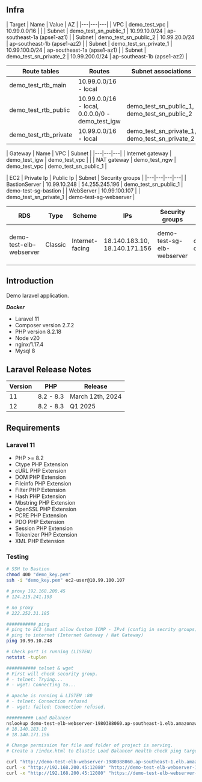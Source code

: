 ## Infra

| Target | Name | Value | AZ |
|---|---|---|
| VPC | demo_test_vpc | 10.99.0.0/16 | |
| Subnet | demo_test_sn_public_1 | 10.99.10.0/24 | ap-southeast-1a (apse1-az1) |
| Subnet | demo_test_sn_public_2 | 10.99.20.0/24 | ap-southeast-1b (apse1-az2) |
| Subnet | demo_test_sn_private_1 | 10.99.100.0/24 | ap-southeast-1a (apse1-az1) |
| Subnet | demo_test_sn_private_2 | 10.99.200.0/24 | ap-southeast-1b (apse1-az2) |

| Route tables | Routes | Subnet associations |
|---|---|---|
| demo_test_rtb_main | 10.99.0.0/16 - local | |
| demo_test_rtb_public | 10.99.0.0/16 - local, 0.0.0.0/0 - demo_test_igw | demo_test_sn_public_1, demo_test_sn_public_2 |
| demo_test_rtb_private | 10.99.0.0/16 - local | demo_test_sn_private_1, demo_test_sn_private_2 |

| Gateway | Name | VPC | Subnet |
|---|---|---|
| Internet gateway | demo_test_igw | demo_test_vpc | |
| NAT gateway | demo_test_ngw | demo_test_vpc | demo_test_sn_public_1 |

| EC2 | Private Ip | Public Ip | Subnet | Security groups |
|---|---|---|---|
| BastionServer | 10.99.10.248 | 54.255.245.196 | demo_test_sn_public_1 | demo-test-sg-bastion |
| WebServer | 10.99.100.107 | | demo_test_sn_private_1 | demo-test-sg-webserver |

| RDS | Type | Scheme | IPs | Security groups | Subnet | Endpoint |
|---|---|---|---|---|---|---|
| demo-test-elb-webserver | Classic | Internet-facing | 18.140.183.10, 18.140.171.156 | demo-test-sg-elb-webserver | demo_test_sn_public_1, demo_test_sn_public_2 | demo-test-elb-webserver-1980388060.ap-southeast-1.elb.amazonaws.com |

## Introduction
Demo laravel application.

***Docker***
- Laravel 11
- Composer version 2.7.2
- PHP version 8.2.18
- Node v20
- nginx/1.17.4
- Mysql 8

## Laravel Release Notes

| Version | PHP | Release |
|---|---|---|
| 11 | 8.2 - 8.3 | March 12th, 2024 |
| 12 | 8.2 - 8.3 | Q1 2025 |

## Requirements

### Laravel 11

- PHP >= 8.2
- Ctype PHP Extension
- cURL PHP Extension
- DOM PHP Extension
- Fileinfo PHP Extension
- Filter PHP Extension
- Hash PHP Extension
- Mbstring PHP Extension
- OpenSSL PHP Extension
- PCRE PHP Extension
- PDO PHP Extension
- Session PHP Extension
- Tokenizer PHP Extension
- XML PHP Extension

### Testing

```sh
# SSH to Bastion
chmod 400 "demo_key.pem"
ssh -i "demo_key.pem" ec2-user@10.99.100.107

# proxy 192.168.200.45
# 124.215.241.193

# no proxy
# 222.252.31.185

########### ping
# ping to EC2 (must allow Custom ICMP - IPv4 (config in secrity groups))
# ping to internet (Internet Gateway / Nat Gateway)
ping 10.99.10.248

# Check port is running (LISTEN)
netstat -tuplen

########### telnet & wget
# First will check security group.
# - telnet: Trying...
# - wget: Connecting to...

# apache is running & LISTEN :80
# - telnet: Connection refused
# - wget: failed: Connection refused.

########## Load Balancer
nslookup demo-test-elb-webserver-1980388060.ap-southeast-1.elb.amazonaws.com
# 18.140.183.10
# 18.140.171.156

# Change permission for file and folder of project is serving.
# Create a /index.html to Elastic Load Balancer Health check ping target EC2 instance => 'In-service'

curl "http://demo-test-elb-webserver-1980388060.ap-southeast-1.elb.amazonaws.com/"
curl -x "http://192.168.200.45:12080" "http://demo-test-elb-webserver-1980388060.ap-southeast-1.elb.amazonaws.com/"
curl -x "http://192.168.200.45:12080" "https://demo-test-elb-webserver-1980388060.ap-southeast-1.elb.amazonaws.com/" -k
```
